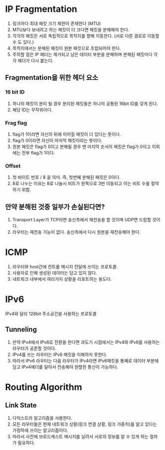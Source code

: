 # IP Fragmentation
1. 링크마다 최대 패킷 크기 제한이 존재한다 (MTU)
2. MTU보다 보내려고 하는 패킷이 더 크다면 패킷을 분해해야 한다.
3. 각각의 패킷은 서로 독립적으로 목적지를 향해 이동한다. (서로 다른 경로로 이동할 수 도 있다.)
4. 목적지에서는 분해된 패킷이 원본 패킷으로 조립되어야 한다.
5. 주의할 점은 IP 헤더는 제거되고 남은 데이터 부분을 분해하며 분해된 패킷마다 각각 헤더가 다시 붙는다.

## Fragmentation을 위한 헤더 요소
### 16 bit ID
1. 하나의 패킷이 분리 될 경우 분리된 패킷들은 하나의 공통된 16bit ID를 갖게 된다.
2. 해당 ID는 무작위이다.

### Frag flag
1. flag가 1이라면 자신의 뒤에 이어질 패킷이 더 있다는 뜻이다.
2. flag가 0이라면 자신이 마지막 패킷이라는 뜻이다.
3. 원본 패킷은 flag가 0이고 분해될 경우 맨 마지막 순서의 패킷은 flag가 0이고 이외에는 전부 flag가 1이다.

### Offset
1. 첫 바이트 번호 / 8 을 의미. 즉, 첫번째 분해된 패킷은 0이다.
2. 8로 나누는 이유는 8로 나눌시 비트가 왼쪽으로 3번 이동되고 이는 비트 수를 절약하기 위함.

## 만약 분해된 것중 일부가 손실된다면?
1. Transport Layer가 TCP라면 송신측에서 재전송을 할 것이며 UDP면 드랍할 것이다.
2. 라우터는 재전송 기능이 없다. 송신측에서 다시 원본을 재전송해야 한다.

# ICMP
1. 라우터와 host간에 컨트롤 메시지 전달에 쓰이는 프로토콜.
2. 사용자로 인해 생성된 데이터는 담고 있지 않다.
3. 네트워크 내부에서 여러가지 상황을 리포트하는 용도다.

# IPv6
IPv4와 달리 128bit 주소공간을 사용하는 프로토콜

## Tunneling
1. 만약 IPv4에서 IPv6로 전환을 한다면 과도기 시점에서는 IPv4와 IPv6를 사용하는 라우터가 공존할 것이다.
2. IPv4를 쓰는 라우터는 IPv6 패킷을 이해하지 못한다.
3. 따라서 IPv6 라우터는 다음 라우터가 IPv4라면 IPv6패킷을 통째로 데이터 부분에 담고 IPv4헤더를 달아서 전송해야 원할한 통신이 가능하다.

# Routing Algorithm

## Link State
1. 다익스트라 알고리즘을 사용한다.
2. 모든 라우터들은 현재 네트워크 상황(링크 연결 상황, 링크 가중치)를 알고 있다는 가정하에 쓰이는 알고리즘이다.
3. 따라서 사전에 브로드캐스트 메시지를 날려서 서로의 정보를 알 수 있게 하는 절차가 필요하다. 

